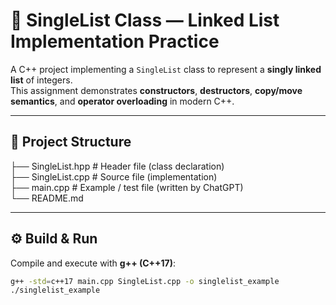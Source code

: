 # 🔗 SingleList Class — Linked List Implementation Practice

A C++ project implementing a `SingleList` class to represent a **singly linked list** of integers.  
This assignment demonstrates **constructors**, **destructors**, **copy/move semantics**, and **operator overloading** in modern C++.

---

## 📂 Project Structure

├── SingleList.hpp     # Header file (class declaration)  
├── SingleList.cpp     # Source file (implementation)  
├── main.cpp           # Example / test file (written by ChatGPT)  
└── README.md

---

## ⚙️ Build & Run

Compile and execute with **g++ (C++17)**:

```bash
g++ -std=c++17 main.cpp SingleList.cpp -o singlelist_example
./singlelist_example
